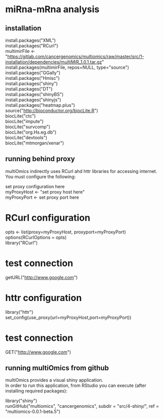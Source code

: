 # miRna-mRna analysis

## installation

install.packages("XML")    
install.packages("RCurl")    
multimirFile <- "https://gitlab.com/cancergenomics/multiomics/raw/master/src/1-installation/dependencies/multiMiR_1.0.1.tar.gz"    
install.packages(multimirFile, repos=NULL, type="source")    
install.packages("GGally")    
install.packages("Hmisc")  
install.packages("shiny")  
install.packages("DT")    
install.packages("shinyBS")      
install.packages("shinyjs")  
install.packages("heatmap.plus")  
source("http://bioconductor.org/biocLite.R")  
biocLite("ctc")  
biocLite("impute")  
biocLite("survcomp")  
biocLite("org.Hs.eg.db")  
biocLite("devtools")  
biocLite("mtmorgan/xenar")  

## running behind proxy

multiOmics indirectly uses RCurl ahd httr libraries for accessing internet. You must configure the following:  

set proxy configuration here  
myProxyHost <- "set proxy host here"   
myProxyPort <- set proxy port here  

 # RCurl configuration   
opts <- list(proxy=myProxyHost, proxyport=myProxyPort)  
options(RCurlOptions = opts)  
library("RCurl")  
 # test connection  
getURL("http://www.google.com")  
  
 # httr configuration  
library("httr")  
set_config(use_proxy(url=myProxyHost,port=myProxyPort))  
 # test connection  
GET("http://www.google.com")  


## running multiOmics from github

multiOmics provides a visual shiny application.   
In order to run this application, from RStudio you can execute (after installing required packages):  

library("shiny")  
runGitHub("multiomics", "cancergenomics", subdir = "src/4-shiny/", ref = "multiomics-0.0.1-beta.5")    
